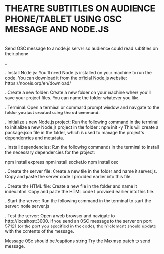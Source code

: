 # THEATRE SUBTITLES ON AUDIENCE PHONE/TABLET USING OSC MESSAGE AND NODE.JS
<br>Send OSC message to a node.js server so audience could read subtitles on their phone<br>

_

. Install Node.js: You'll need Node.js installed on your machine to run the code. You can download it from the official Node.js website: https://nodejs.org/en/download/

. Create a new folder: Create a new folder on your machine where you'll save your project files. You can name the folder whatever you like.

. Terminal: Open a terminal or command prompt window and navigate to the folder you just created using the cd command.

. Initialize a new Node.js project: Run the following command in the terminal to initialize a new Node.js project in the folder : 
npm init -y
This will create a package.json file in the folder, which is used to manage the project's dependencies and metadata.

. Install dependencies: Run the following commands in the terminal to install the necessary dependencies for the project:

npm install express
npm install socket.io
npm install osc

. Create the server file: Create a new file in the folder and name it server.js. Copy and paste the server code I provided earlier into this file.

. Create the HTML file: Create a new file in the folder and name it index.html. Copy and paste the HTML code I provided earlier into this file.

. Start the server: Run the following command in the terminal to start the server:
node server.js

. Test the server: Open a web browser and navigate to http://localhost:3000. If you send an OSC message to the server on port 57121 (or the port you specified in the code), the h1 element should update with the contents of the message.
  
Message OSc should be /captions string
Try the Maxmsp patch to send message.
  
  
